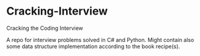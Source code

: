 # Cracking-Interview
Cracking the Coding Interview

A repo for interview problems solved in C# and Python.
Might contain also some data structure implementation according to the book recipe(s).
